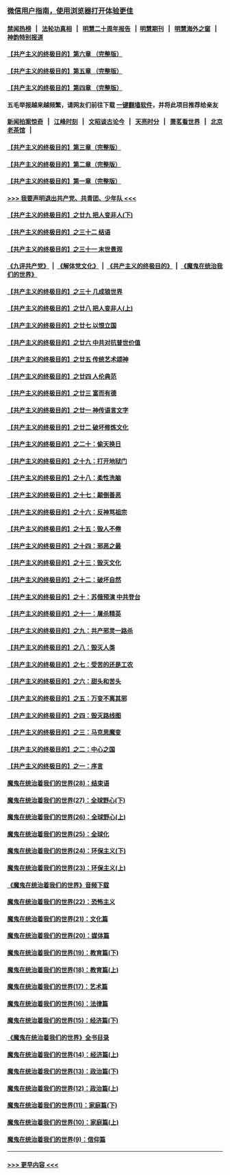 ### [微信用户指南，使用浏览器打开体验更佳](https://github.com/gfw-breaker/banned-news1/blob/master/indexes/wechat-guide.md?t=0)
#### [禁闻热榜](热点新闻.md?t=0)  &nbsp;&nbsp;|&nbsp;&nbsp; [法轮功真相](https://github.com/gfw-breaker/truth/blob/master/README.md?t=0) &nbsp;&nbsp;|&nbsp;&nbsp; [明慧二十周年报告](https://github.com/gfw-breaker/mh-reports/blob/master/README.md?t=0) &nbsp;&nbsp;|&nbsp;&nbsp;[明慧期刊](https://github.com/gfw-breaker/mh-qikan) &nbsp;&nbsp;|&nbsp;&nbsp; [明慧海外之窗](https://github.com/gfw-breaker/mh-news/blob/master/README.md?t=0) &nbsp;&nbsp;|&nbsp;&nbsp; [神韵特别报道](https://github.com/gfw-breaker/mh-news/blob/master/shenyun.md?t=0)
#### [【共产主义的终极目的】第六章 （完整版）](../pages/nsc422/n11428913.md?t=02121411) 
#### [【共产主义的终极目的】第五章 （完整版）](../pages/nsc422/n11428912.md?t=02121411) 
#### [【共产主义的终极目的】第四章 （完整版）](../pages/nsc422/n11428907.md?t=02121411) 
#### 五毛举报越来越频繁，请网友们前往下载 [一键翻墙软件](https://github.com/gfw-breaker/ssr-accounts)，并将此项目推荐给亲友
#### [新闻拍案惊奇](https://github.com/gfw-breaker/banned-news1/blob/master/pages/link4.md) &nbsp;&nbsp;|&nbsp;&nbsp; [江峰时刻](https://github.com/gfw-breaker/banned-news1/blob/master/pages/link4.md) &nbsp;&nbsp;|&nbsp;&nbsp; [文昭谈古论今](https://github.com/gfw-breaker/banned-news1/blob/master/pages/link4.md) &nbsp;&nbsp;|&nbsp;&nbsp; [天亮时分](https://github.com/gfw-breaker/banned-news1/blob/master/pages/link4.md) &nbsp;&nbsp;|&nbsp;&nbsp; [萧茗看世界](https://github.com/gfw-breaker/banned-news1/blob/master/pages/link4.md) &nbsp;&nbsp;|&nbsp;&nbsp; [北京老茶馆](https://github.com/gfw-breaker/banned-news1/blob/master/pages/link4.md) &nbsp;&nbsp;|&nbsp;&nbsp; 
#### [【共产主义的终极目的】第三章（完整版）](../pages/nsc422/n11428848.md?t=02121411) 
#### [【共产主义的终极目的】第二章（完整版）](../pages/nsc422/n11428831.md?t=02121411) 
#### [【共产主义的终极目的】第一章（完整版）](../pages/nsc422/n11417651.md?t=02121411) 
#### [>>> 我要声明退出共产党、共青团、少年队 <<<](https://github.com/begood0513/goodnews/blob/master/quit/letter.md) 
#### [【共产主义的终极目的】之廿九 把人变非人(下)](../pages/nsc422/n11344140.md?t=02121411) 
#### [【共产主义的终极目的】之三十二 结语](../pages/nsc422/n11360535.md?t=02121411) 
#### [【共产主义的终极目的】之三十一 末世景观](../pages/nsc422/n11351129.md?t=02121411) 
#### [《九评共产党》](https://github.com/begood0513/9ping.md/blob/master/README.md) &nbsp;|&nbsp; [《解体党文化》](../../../../jtdwh.md/blob/master/README.md)  &nbsp;|&nbsp; [《共产主义的终极目的》](../../../../gczydzjmd.md/blob/master/README.md) &nbsp;|&nbsp; [《魔鬼在统治我们的世界》](../../../../mgztzwmdsj.md/blob/master/README.md) 
#### [【共产主义的终极目的】之三十 几成狼世界](../pages/nsc422/n11348280.md?t=02121411) 
#### [【共产主义的终极目的】之廿八 把人变非人(上)](../pages/nsc422/n11340492.md?t=02121411) 
#### [【共产主义的终极目的】之廿七 以恨立国](../pages/nsc422/n11336944.md?t=02121411) 
#### [【共产主义的终极目的】之廿六 中共对抗普世价值](../pages/nsc422/n11324785.md?t=02121411) 
#### [【共产主义的终极目的】之廿五 传统艺术颂神](../pages/nsc422/n11296396.md?t=02121411) 
#### [【共产主义的终极目的】之廿四 人伦典范](../pages/nsc422/n11296397.md?t=02121411) 
#### [【共产主义的终极目的】之廿三 富而有德](../pages/nsc422/n11283598.md?t=02121411) 
#### [【共产主义的终极目的】之廿一 神传语言文字](../pages/nsc422/n11263265.md?t=02121411) 
#### [【共产主义的终极目的】之廿二 破坏修炼文化](../pages/nsc422/n11245728.md?t=02121411) 
#### [【共产主义的终极目的】之二十：偷天换日](../pages/nsc422/n11238846.md?t=02121411) 
#### [【共产主义的终极目的】之十九：打开地狱门](../pages/nsc422/n11206376.md?t=02121411) 
#### [【共产主义的终极目的】之十八：柔性洗脑](../pages/nsc422/n11199994.md?t=02121411) 
#### [【共产主义的终极目的】之十七：颠倒善恶](../pages/nsc422/n11179782.md?t=02121411) 
#### [【共产主义的终极目的】之十六：反神骂祖宗](../pages/nsc422/n11166798.md?t=02121411) 
#### [【共产主义的终极目的】之十五：毁人不倦](../pages/nsc422/n11166792.md?t=02121411) 
#### [【共产主义的终极目的】之十四：邪恶之最](../pages/nsc422/n11150249.md?t=02121411) 
#### [【共产主义的终极目的】之十三：毁灭文化](../pages/nsc422/n11135227.md?t=02121411) 
#### [【共产主义的终极目的】之十二：破坏自然](../pages/nsc422/n11135214.md?t=02121411) 
#### [【共产主义的终极目的】之十：苏俄预演 中共登台](../pages/nsc422/n11118424.md?t=02121411) 
#### [【共产主义的终极目的】之十一：屠杀精英](../pages/nsc422/n11118442.md?t=02121411) 
#### [【共产主义的终极目的】之九：共产邪灵一路杀](../pages/nsc422/n11114139.md?t=02121411) 
#### [【共产主义的终极目的】之八：毁灭人类](../pages/nsc422/n11108503.md?t=02121411) 
#### [【共产主义的终极目的】之七：受苦的还是工农](../pages/nsc422/n11101809.md?t=02121411) 
#### [【共产主义的终极目的】之六：甜头和苦头](../pages/nsc422/n11096971.md?t=02121411) 
#### [【共产主义的终极目的】之五：万变不离其邪](../pages/nsc422/n11091285.md?t=02121411) 
#### [【共产主义的终极目的】之四：毁灭路线图](../pages/nsc422/n11086284.md?t=02121411) 
#### [【共产主义的终极目的】之三：马克思魔变](../pages/nsc422/n11061941.md?t=02121411) 
#### [【共产主义的终极目的】之二：中心之国](../pages/nsc422/n11047728.md?t=02121411) 
#### [【共产主义的终极目的】之一：序言](../pages/nsc422/n11086077.md?t=02121411) 
#### [魔鬼在统治着我们的世界(28)：结束语](../pages/nsc422/n10936246.md?t=02121411) 
#### [魔鬼在统治着我们的世界(27)：全球野心(下)](../pages/nsc422/n10928319.md?t=02121411) 
#### [魔鬼在统治着我们的世界(26)：全球野心(上)](../pages/nsc422/n10900318.md?t=02121411) 
#### [魔鬼在统治着我们的世界(25)：全球化](../pages/nsc422/n10788205.md?t=02121411) 
#### [魔鬼在统治着我们的世界(24)：环保主义(下)](../pages/nsc422/n10695307.md?t=02121411) 
#### [魔鬼在统治着我们的世界(23)：环保主义(上)](../pages/nsc422/n10688613.md?t=02121411) 
#### [《魔鬼在统治着我们的世界》音频下载](../pages/nsc422/n10635553.md?t=02121411) 
#### [魔鬼在统治着我们的世界(22)：恐怖主义](../pages/nsc422/n10614727.md?t=02121411) 
#### [魔鬼在统治着我们的世界(21)：文化篇](../pages/nsc422/n10597706.md?t=02121411) 
#### [魔鬼在统治着我们的世界(20)：媒体篇](../pages/nsc422/n10586579.md?t=02121411) 
#### [魔鬼在统治着我们的世界(19)：教育篇(下)](../pages/nsc422/n10564808.md?t=02121411) 
#### [魔鬼在统治着我们的世界(18)：教育篇(上)](../pages/nsc422/n10526970.md?t=02121411) 
#### [魔鬼在统治着我们的世界(17)：艺术篇](../pages/nsc422/n10499093.md?t=02121411) 
#### [魔鬼在统治着我们的世界(16)：法律篇](../pages/nsc422/n10485969.md?t=02121411) 
#### [魔鬼在统治着我们的世界(15)：经济篇(下)](../pages/nsc422/n10469975.md?t=02121411) 
#### [《魔鬼在统治着我们的世界》全书目录](../pages/nsc422/n10464261.md?t=02121411) 
#### [魔鬼在统治着我们的世界(14)：经济篇(上)](../pages/nsc422/n10457370.md?t=02121411) 
#### [魔鬼在统治着我们的世界(13)：政治篇(下)](../pages/nsc422/n10448270.md?t=02121411) 
#### [魔鬼在统治着我们的世界(12)：政治篇(上)](../pages/nsc422/n10444576.md?t=02121411) 
#### [魔鬼在统治着我们的世界(11)：家庭篇(下)](../pages/nsc422/n10440961.md?t=02121411) 
#### [魔鬼在统治着我们的世界(10)：家庭篇(上)](../pages/nsc422/n10435448.md?t=02121411) 
#### [魔鬼在统治着我们的世界(9)：信仰篇](../pages/nsc422/n10432159.md?t=02121411) 

----
#### [ >>> 更早内容 <<< ](../indexes/nsc422-earlier.md)
